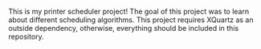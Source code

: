 This is my printer scheduler project! The goal of this project was to learn about different scheduling algorithms. This project requires XQuartz as an outside dependency, otherwise, everything should be included in this repository.

